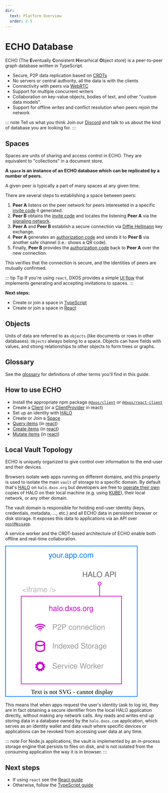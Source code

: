 ```yaml
---
dir:
  text: Platform Overview
  order: 2.5
---
```


# ECHO Database

ECHO (The **E**ventually **C**onsistent **H**ierarhical **O**bject store) is a peer-to-peer graph database written in TypeScript.

*   Secure, P2P data replication based on [CRDTs](https://en.wikipedia.org/wiki/Conflict-free_replicated_data_type)
*   No servers or central authority, all the data is with the clients
*   Connectivity with peers via [WebRTC](https://en.wikipedia.org/wiki/WebRTC)
*   Support for multiple concurrent writers
*   Collaboration on key-value objects, bodies of text, and other "custom data models".
*   Support for offline writes and conflict resolution when peers rejoin the network

::: note Tell us what you think
Join our [Discord](https://discord.gg/KsDBXuUxvD) and talk to us about the kind of database you are looking for.
:::

## Spaces

Spaces are units of sharing and access control in ECHO. They are equivalent to "collections" in a document store.

**A `space` is an instance of an ECHO database which can be replicated by a number of peers.**

A given peer is typically a part of many spaces at any given time.

There are several steps to establishing a space between peers:

1.  <span class="peer-a">**Peer A**</span> listens on the peer network for peers intereseted in a specific [invite code](../glossary#invitation-code) it generated.
2.  <span class="peer-b">**Peer B**</span> obtains the [invite code](../glossary#invitation-code) and locates the listening <span class="peer-a">**Peer A**</span> via the [signaling network](../glossary#signaling-service).
3.  <span class="peer-a">**Peer A**</span> and <span class="peer-b">**Peer B**</span> establish a secure connection via [Diffie Hellmann](https://en.wikipedia.org/wiki/Diffie%E2%80%93Hellman_key_exchange) key exchange.
4.  <span class="peer-a">**Peer A**</span> generates an [authorization code](../glossary#authorization-code) and sends it to <span class="peer-b">**Peer B**</span> via another safe channel (i.e.: shows a QR code).
5.  Finally, <span class="peer-b">**Peer B**</span> provides the [authorization code](../glossary#authorization-code) back to <span class="peer-a">**Peer A**</span> over the new connection.

This verifies that the connection is secure, and the identities of peers are mutually confirmed.

::: tip Tip
If you're using `react`, DXOS provides a simple [UI flow](../react/spaces#joining-spaces) that implements generating and accepting invitations to spaces.
:::

**Next steps:**

*   Create or join a space in [TypeScript](../typescript/spaces)
*   Create or join a space in [React](../react/spaces)

## Objects

Units of data are referred to as `objects` (like documents or rows in other databases). `Objects` always belong to a space. Objects can have fields with values, and strong relationships to other objects to form trees or graphs.

## Glossary

See the [glossary](glossary) for definitions of other terms you'll find in this guide.

## How to use ECHO

*   Install the appropriate npm package [`@dxos/client`](../typescript) or [`@dxos/react-client`](../react)
*   Create a [Client](../typescript#configuration) (or a [ClientProvider](../react#cofiguration) in react)
*   Set up an identity with [HALO](./halo)
*   Create or Join a [Space](#spaces)
*   [Query items](../typescript/queries) (in [react](../react/queries))
*   [Create items](../typescript/mutations#creating-items) (in [react](../react/mutations))
*   [Mutate items](../typescript/mutations#mutating-data) (in [react](../react/mutations))

## Local Vault Topology

ECHO is uniquely organized to give control over information to the end-user and their devices.

Browsers isolate web apps running on different domains, and this property is used to isolate the main `vault` of storage to a specific domain. By default that's [HALO](./halo) on `halo.dxos.org` but developers are free to [operate their own](../typescript/config#custom-halo-source) copies of HALO on their local machine (e.g. using [KUBE](./kube)), their local network, or any other domain.

The vault domain is responsible for holding end-user identity (keys, credentials, metadata, ..., etc.) and all ECHO data in persistent browser or disk storage. It exposes this data to applications via an API over [`postMessage`](https://developer.mozilla.org/en-US/docs/Web/API/Window/postMessage).

A service worker and the CRDT-based architecture of ECHO enable both offline and real-time collaboration.

![HALO Vault Topology Diagram](./images/topology.drawio.svg)

This means that when apps request the user's identity (ask to log in), they are in fact obtaining a secure identifier from the local HALO application directly, without making any network calls. Any reads and writes end up storing data in a database owned by the `halo.dxos.com` application, which serves as an identity wallet and data vault where specific devices or applications can be revoked from accessing user data at any time.

::: note 
For Node.js applications, the vault is implemented by an in-process storage engine that persists to files on disk, and is not isolated from the consuming application the way it is in browser.
:::

## Next steps

*   If using `react` see the [React guide](../react/)
*   Otherwise, follow the [TypeScript guide](../typescript/)
